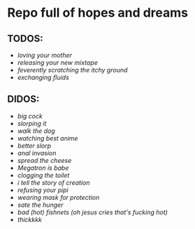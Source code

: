 # Repo full of hopes and dreams

## TODOS:
- *loving your mother*
- *releasing your new mixtape*
- *feverently scratching the itchy ground*
- *exchanging fluids*
## DIDOS:
- *big cock*
- *slorping it*
- *walk the dog*
- *watching best anime*
- *better slorp*
- *anal invasion*
- *spread the cheese*
- *Megatron is babe*
- *clogging the toilet*
- *i tell the story of creation*
- *refusing your pipi*
- *wearing mask for protection*
- *sate the hunger*
- *bad (hot) fishnets (oh jesus cries that's fucking hot)*
- *thickkkk*